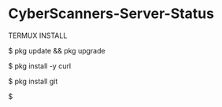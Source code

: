 # CyberScanners-Server-Status

TERMUX INSTALL

$ pkg update && pkg upgrade

$ pkg install -y curl

$ pkg install git

$ 
